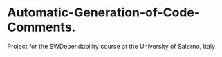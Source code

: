 # Automatic-Generation-of-Code-Comments.
Project for the SWDependability course at the University of Salerno, Italy
